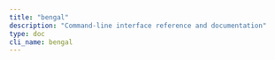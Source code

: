 ```yaml
---
title: "bengal"
description: "Command-line interface reference and documentation"
type: doc
cli_name: bengal
---
```

